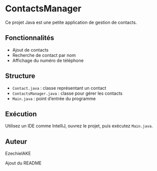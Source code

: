 # ContactsManager

Ce projet Java est une petite application de gestion de contacts.

## Fonctionnalités

- Ajout de contacts  
- Recherche de contact par nom  
- Affichage du numéro de téléphone  

## Structure

- `Contact.java` : classe représentant un contact  
- `ContactsManager.java` : classe pour gérer les contacts  
- `Main.java` : point d’entrée du programme  

## Exécution

Utilisez un IDE comme IntelliJ, ouvrez le projet, puis exécutez `Main.java`.

## Auteur

EzechielAKE

Ajout du README
